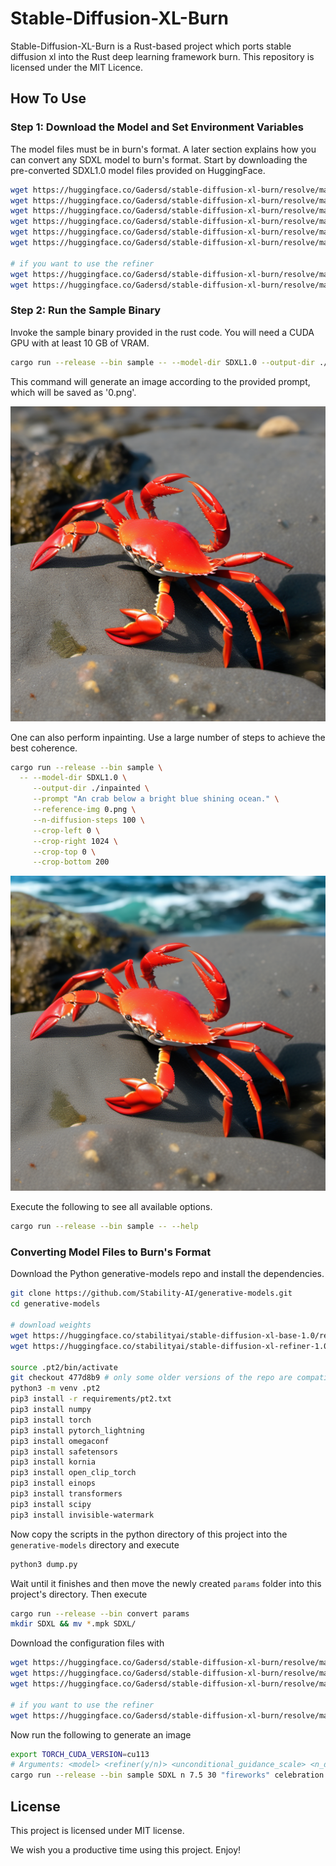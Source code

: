 # Stable-Diffusion-XL-Burn

Stable-Diffusion-XL-Burn is a Rust-based project which ports stable diffusion xl into the Rust deep learning framework burn. This repository is licensed under the MIT Licence.

## How To Use

### Step 1: Download the Model and Set Environment Variables

The model files must be in burn's format.
A later section explains how you can convert any SDXL model to burn's format.
Start by downloading the pre-converted SDXL1.0 model files provided on HuggingFace.

```bash
wget https://huggingface.co/Gadersd/stable-diffusion-xl-burn/resolve/main/SDXL1.0/diffuser.mpk -P ./SDXL1.0/
wget https://huggingface.co/Gadersd/stable-diffusion-xl-burn/resolve/main/SDXL1.0/diffuser.cfg -P ./SDXL1.0/
wget https://huggingface.co/Gadersd/stable-diffusion-xl-burn/resolve/main/SDXL1.0/embedder.mpk -P ./SDXL1.0/
wget https://huggingface.co/Gadersd/stable-diffusion-xl-burn/resolve/main/SDXL1.0/embedder.cfg -P ./SDXL1.0/
wget https://huggingface.co/Gadersd/stable-diffusion-xl-burn/resolve/main/SDXL1.0/latent_decoder.mpk -P ./SDXL1.0/
wget https://huggingface.co/Gadersd/stable-diffusion-xl-burn/resolve/main/SDXL1.0/latent_decoder.cfg -P ./SDXL1.0/

# if you want to use the refiner
wget https://huggingface.co/Gadersd/stable-diffusion-xl-burn/resolve/main/SDXL1.0/refiner.mpk -P ./SDXL1.0/
wget https://huggingface.co/Gadersd/stable-diffusion-xl-burn/resolve/main/SDXL1.0/refiner.cfg -P ./SDXL1.0/
```

### Step 2: Run the Sample Binary

Invoke the sample binary provided in the rust code. You will need a CUDA GPU with at least 10 GB of VRAM.

```bash
cargo run --release --bin sample -- --model-dir SDXL1.0 --output-dir ./ --prompt "An elegant bright red crab."
```

This command will generate an image according to the provided prompt, which will be saved as '0.png'.

![An image of a crab](crab0.png)

One can also perform inpainting. Use a large number of steps to achieve the best coherence.

```bash
cargo run --release --bin sample \
  -- --model-dir SDXL1.0 \
     --output-dir ./inpainted \
     --prompt "An crab below a bright blue shining ocean." \
     --reference-img 0.png \
     --n-diffusion-steps 100 \
     --crop-left 0 \
     --crop-right 1024 \
     --crop-top 0 \
     --crop-bottom 200
```

![An image of a crab with the ocean visible](inpainted0.png)

Execute the following to see all available options.

```bash
cargo run --release --bin sample -- --help
```

### Converting Model Files to Burn's Format

Download the Python generative-models repo and install the dependencies.

```bash
git clone https://github.com/Stability-AI/generative-models.git
cd generative-models

# download weights
wget https://huggingface.co/stabilityai/stable-diffusion-xl-base-1.0/resolve/main/sd_xl_base_1.0.safetensors?download=true -P ./checkpoints/
wget https://huggingface.co/stabilityai/stable-diffusion-xl-refiner-1.0/resolve/main/sd_xl_refiner_1.0.safetensors?download=true -P ./checkpoints/

source .pt2/bin/activate
git checkout 477d8b9 # only some older versions of the repo are compatible
python3 -m venv .pt2
pip3 install -r requirements/pt2.txt
pip3 install numpy
pip3 install torch
pip3 install pytorch_lightning
pip3 install omegaconf
pip3 install safetensors
pip3 install kornia
pip3 install open_clip_torch
pip3 install einops
pip3 install transformers
pip3 install scipy
pip3 install invisible-watermark
```

Now copy the scripts in the python directory of this project into the `generative-models` directory and execute

```bash
python3 dump.py
```

Wait until it finishes and then move the newly created `params` folder into this project's directory. Then execute

```bash
cargo run --release --bin convert params
mkdir SDXL && mv *.mpk SDXL/
```

Download the configuration files with

```bash
wget https://huggingface.co/Gadersd/stable-diffusion-xl-burn/resolve/main/SDXL1.0/diffuser.cfg -P ./SDXL1.0/
wget https://huggingface.co/Gadersd/stable-diffusion-xl-burn/resolve/main/SDXL1.0/embedder.cfg -P ./SDXL1.0/
wget https://huggingface.co/Gadersd/stable-diffusion-xl-burn/resolve/main/SDXL1.0/latent_decoder.cfg -P ./SDXL1.0/

# if you want to use the refiner
wget https://huggingface.co/Gadersd/stable-diffusion-xl-burn/resolve/main/SDXL1.0/refiner.cfg -P ./SDXL1.0/
```

Now run the following to generate an image

```bash
export TORCH_CUDA_VERSION=cu113
# Arguments: <model> <refiner(y/n)> <unconditional_guidance_scale> <n_diffusion_steps> <prompt> <output_image>
cargo run --release --bin sample SDXL n 7.5 30 "fireworks" celebration
```

## License

This project is licensed under MIT license.

We wish you a productive time using this project. Enjoy!
